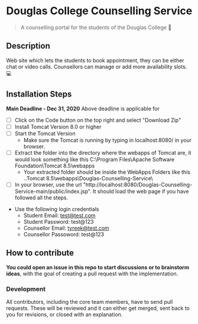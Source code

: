 # Douglas College Counselling Service
>A counselling portal for the students of the Douglas College :book:  
## Description
Web site which lets the students to book appointment, they can be either chat or video calls. Counsellors can manage or add more availability slots. :computer:  
## Installation Steps
**Main Deadline - Dec 31, 2020** 
Above deadline is applicable for
 - [ ] Click on the Code button on the top right and select "Download Zip"
 - [ ] Install Tomcat Version 8.0 or higher
 - [ ] Start the Tomcat Version
   - Make sure the Tomcat is running by typing in localhost:8080/ in your browser.
 - [ ] Extract the folder into the directory where the webapps of Tomcat are, it would look something like this C:\Program Files\Apache Software Foundation\Tomcat 8.5\webapps
   - Your extracted folder should be inside the WebApps Folders like this ..Tomcat 8.5\webapps\Douglas-Counselling-Service\
 - [ ] In your browser, use the url "http://localhost:8080/Douglas-Counselling-Service-main/public/index.jsp". It should load the web page if you have followed all the steps.
 - Use the following login credentials
   - Student Email: test@test.com
   - Student Password: test@123
   - Counsellor Email: tyreek@test.com
   - Counsellor Passoword: test@123
 ## How to contribute

**You could open an issue in this repo to start discussions or to brainstorm ideas**, with the goal of creating a pull request with the implementation.

### Development

All contributors, including the core team members, have to send pull requests. These will be reviewed and it can either get merged, sent back to you for revisions, or closed with an explanation.
